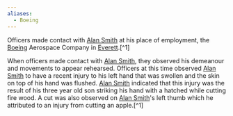 ```yaml
---
aliases:
  - Boeing
---
```

Officers made contact with [Alan Smith](01%20Alan%20Smith.md) at his place of employment, the [Boeing](01%20Boeing.md) Aerospace Company in [Everett](geo:47.9793437,-122.2127011).[^1]

When officers made contact with [Alan Smith](01%20Alan%20Smith.md), they observed his demeanour and movements to appear rehearsed. Officers at this time observed [Alan Smith](01%20Alan%20Smith.md) to have a recent injury to his left hand that was swollen and the skin on top of his hand was flushed. [Alan Smith](01%20Alan%20Smith.md) indicated that this injury was the result of his three year old son striking his hand with a hatched while cutting fire wood. A cut was also observed on [Alan Smith](01%20Alan%20Smith.md)'s left thumb which he attributed to an injury from cutting an apple.[^1]
